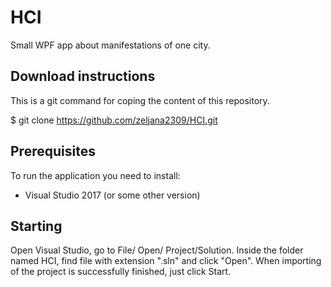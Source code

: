 # HCI
Small WPF app about manifestations of one city. 

## Download instructions 

This is a git command for coping the content of this repository.

$ git clone https://github.com/zeljana2309/HCI.git


## Prerequisites

To run the application you need to install:

* Visual Studio 2017 (or some other version)

## Starting 

Open Visual Studio, go to File/ Open/ Project/Solution. Inside the folder named HCI, find file with extension ".sln" and click "Open". When importing of the project is successfully finished, just click Start. 
